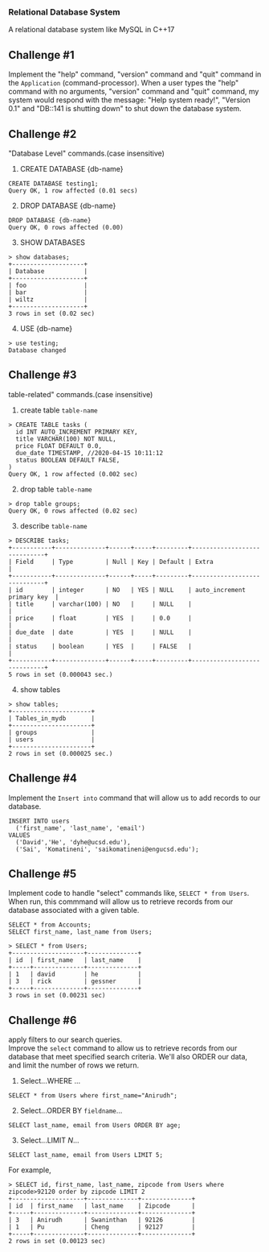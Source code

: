 ### Relational Database System
A relational database system like MySQL in C++17

## Challenge #1
Implement the "help" command, "version" command and "quit" command in the `Application` (command-processor). When a user types the "help" command with no arguments, "version" command and "quit" command, my system would respond with the message: "Help system ready!", "Version 0.1" and "DB::141 is shutting down" to shut down the database system.

## Challenge #2
"Database Level" commands.(case insensitive)  
1.  CREATE DATABASE {db-name}  
```
CREATE DATABASE testing1;
Query OK, 1 row affected (0.01 secs)  
```
2.  DROP DATABASE {db-name}  
```
DROP DATABASE {db-name}
Query OK, 0 rows affected (0.00) 
```
3.  SHOW DATABASES  
```
> show databases;
+--------------------+
| Database           |
+--------------------+
| foo                |
| bar                |
| wiltz              |
+--------------------+
3 rows in set (0.02 sec)
```
4.  USE {db-name}  
```
> use testing;
Database changed
```
## Challenge #3
table-related" commands.(case insensitive) 
1. create table `table-name`  
```
> CREATE TABLE tasks (
  id INT AUTO_INCREMENT PRIMARY KEY,
  title VARCHAR(100) NOT NULL,
  price FLOAT DEFAULT 0.0,
  due_date TIMESTAMP, //2020-04-15 10:11:12
  status BOOLEAN DEFAULT FALSE,
)
Query OK, 1 row affected (0.002 sec)
```
2. drop table `table-name`  
```
> drop table groups;
Query OK, 0 rows affected (0.02 sec)
```
3. describe `table-name`   
```
> DESCRIBE tasks;
+-----------+--------------+------+-----+---------+-----------------------------+
| Field     | Type         | Null | Key | Default | Extra                       |
+-----------+--------------+------+-----+---------+-----------------------------+
| id        | integer      | NO   | YES | NULL    | auto_increment primary key  |
| title     | varchar(100) | NO   |     | NULL    |                             |
| price     | float        | YES  |     | 0.0     |                             |
| due_date  | date         | YES  |     | NULL    |                             |
| status    | boolean      | YES  |     | FALSE   |                             |
+-----------+--------------+------+-----+---------+-----------------------------+
5 rows in set (0.000043 sec.)
```
4. show tables  
```
> show tables;
+----------------------+
| Tables_in_mydb       |
+----------------------+
| groups               |
| users                |
+----------------------+
2 rows in set (0.000025 sec.)
```
## Challenge #4
Implement the `Insert into` command that will allow us to add records to our database.  
```
INSERT INTO users 
  ('first_name', 'last_name', 'email') 
VALUES 
  ('David','He', 'dyhe@ucsd.edu'),
  ('Sai', 'Komatineni', 'saikomatineni@engucsd.edu');
```
## Challenge #5  
Implement code to handle "select" commands like, `SELECT * from Users`.  When run, this commmand will allow us to retrieve records from our database associated with a given table.
```
SELECT * from Accounts;
SELECT first_name, last_name from Users;
```
```
> SELECT * from Users;
+--------------------+--------------+
| id  | first_name   | last_name    |
+-----+--------------+--------------+
| 1   | david        | he           |
| 3   | rick         | gessner      |
+-----+--------------+--------------+
3 rows in set (0.00231 sec)
```
## Challenge #6  
apply filters to our search queries.  
Improve the `select` command to allow us to retrieve records from our database that meet specified search criteria. We'll also ORDER our data, and limit the number of rows we return.  
1. Select...WHERE ...
```
SELECT * from Users where first_name="Anirudh";
```
2. Select...ORDER BY `fieldname`... 
```
SELECT last_name, email from Users ORDER BY age;
```
3. Select...LIMIT _N_... 
```
SELECT last_name, email from Users LIMIT 5;
```
For example, 
```
> SELECT id, first_name, last_name, zipcode from Users where zipcode>92120 order by zipcode LIMIT 2
+--------------------+--------------+--------------+
| id  | first_name   | last_name    | Zipcode      |
+-----+--------------+--------------+--------------+
| 3   | Anirudh      | Swaninthan   | 92126        |
| 1   | Pu           | Cheng        | 92127        |
+-----+--------------+--------------+--------------+
2 rows in set (0.00123 sec)
```
